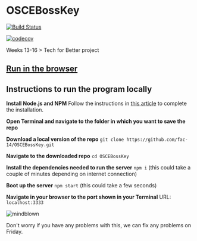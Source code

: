 # OSCEBossKey

[![Build Status](https://travis-ci.org/fac-14/OSCEBossKey.svg?branch=master)](https://travis-ci.org/fac-14/OSCEBossKey)

[![codecov](https://codecov.io/gh/fac-14/OSCEBossKey/branch/master/graph/badge.svg)](https://codecov.io/gh/fac-14/OSCEBossKey)

Weeks 13-16 > Tech for Better project
## [Run in the browser](https://reverent-ptolemy-d2df8c.netlify.com/)

## Instructions to run the program locally

**Install Node.js and NPM**
Follow the instructions in [this article](https://blog.teamtreehouse.com/install-node-js-npm-mac) to complete the installation.

**Open Terminal and navigate to the folder in which you want to save the repo**

**Download a local version of the repo**
`git clone https://github.com/fac-14/OSCEBossKey.git`

**Navigate to the downloaded repo**
`cd OSCEBossKey`

**Install the dependencies needed to run the server**
`npm i` (this could take a couple of minutes depending on internet connection)

**Boot up the server**
`npm start` (this could take a few seconds)

**Navigate in your browser to the port shown in your Terminal**
URL: `localhost:3333`

![mindblown](https://media.giphy.com/media/xT0xeJpnrWC4XWblEk/giphy-downsized-large.gif)

Don't worry if you have any problems with this, we can fix any problems on Friday.
